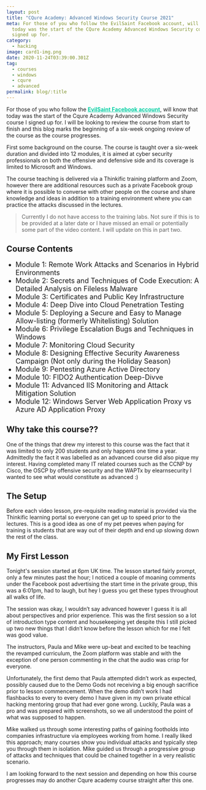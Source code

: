 ```yaml
---
layout: post
title: "CQure Academy: Advanced Windows Security Course 2021"
meta: For those of you who follow the EvilSaint Facebook account, will know that
  today was the start of the CQure Academy Advanced Windows Security course I
  signed up for.
category:
  - hacking
image: card1-img.png
date: 2020-11-24T03:39:00.301Z
tag:
  - courses
  - windows
  - cqure
  - advanced
permalink: blog/:title
---
```

<style>
  .hover-link:hover {
    
  }

  .hover-link {
    font-weight: bold;
    cursor: pointer;
    color: #05cfa3;
  }

  ul > li {
    font-size: 18px;
  }
</style>
For those of you who follow the  <a class="hover-link" target="_blank" href="https://www.facebook.com/TheEvilSaint">EvilSaint Facebook account</a>, will know that today was the start of the Cqure Academy Advanced Windows Security course I signed up for. I will be looking to review the course from start to finish and this blog marks the beginning of a six-week ongoing review of the course as the course progresses.

First some background on the course. The course is taught over a six-week duration and divided into 12 modules, it is aimed at cyber security professionals on both the offensive and defensive side and its coverage is limited to Microsoft and Windows.

The course teaching is delivered via a Thinkific training platform and Zoom, however there are additional resources such as a private Facebook group where it is possible to converse with other people on the course and share knowledge and ideas in addition to a training environment where you can practice the attacks discussed in the lectures.

> Currently I do not have access to the training labs. Not sure if this is to be provided at a later date or I have missed an email or potentially some part of the video content. I will update on this in part two.

## Course Contents
<ul>
  <li>Module 1:  Remote Work Attacks and Scenarios in Hybrid Environments</li>
  <li>Module 2: Secrets and Techniques of Code Execution: A Detailed Analysis on Fileless Malware</li>
  <li>Module 3: Certificates and Public Key Infrastructure</li>
  <li>Module 4: Deep Dive into Cloud Penetration Testing</li>
  <li>Module 5: Deploying a Secure and Easy to Manage Allow-listing (formerly Whitelisting) Solution</li>
  <li>Module 6: Privilege Escalation Bugs and Techniques in Windows</li>
  <li>Module 7: Monitoring Cloud Security</li>
  <li>Module 8: Designing Effective Security Awareness Campaign (Not only during the Holiday Season)</li>
  <li>Module 9: Pentesting Azure Active Directory</li>
  <li>Module 10: FIDO2 Authentication Deep-Divve</li>
  <li>Module 11: Advanced IIS Monitoring and Attack Mitigation Solution</li>
  <li>Module 12: Windows Server Web Application Proxy vs Azure AD Application Proxy</li>
</ul>

## Why take this course??

One of the things that drew my interest to this course was the fact that it was limited to only 200 students and only happens one time a year. Admittedly the fact it was labelled as an advanced course did also pique my interest. Having completed many IT related courses such as the CCNP by Cisco, the OSCP by offensive security and the WAPTx by elearnsecurity l wanted to see what would constitute as advanced :)

## The Setup

Before each video lesson, pre-requisite reading material is provided via the Thinkific learning portal so everyone can get up to speed prior to the lectures. This is a good idea as one of my pet peeves when paying for training is students that are way out of their depth and end up slowing down the rest of the class.

## My First Lesson

Tonight's session started at 6pm UK time. The lesson started fairly prompt, only a few minutes past the hour; I noticed a couple of moaning comments under the Facebook post advertising the start time in the private group, this was a 6:01pm, had to laugh, but hey l guess you get these types throughout all walks of life.

The session was okay, I wouldn’t say advanced however I guess it is all about perspectives and prior experience. This was the first session so a lot of introduction type content and housekeeping yet despite this I still picked up two new things that l didn’t know before the lesson which for me I felt was good value.

The instructors, Paula and Mike were up-beat and excited to be teaching the revamped curriculum, the Zoom platform was stable and with the exception of one person commenting in the chat the audio was crisp for everyone.

Unfortunately, the first demo that Paula attempted didn’t work as expected, possibly caused due to the Demo Gods not receiving a big enough sacrifice prior to lesson commencement. When the demo didn’t work l had flashbacks to every to every demo I have given in my own private ethical hacking mentoring group that had ever gone wrong. Luckily, Paula was a pro and was prepared with screenshots, so we all understood the point of what was supposed to happen.

Mike walked us through some interesting paths of gaining footholds into companies infrastructure via employees working from home.  I really liked this approach; many courses show you individual attacks and typically step you through them in isolation. Mike guided us through a progressive group of attacks and techniques that could be chained together in a very realistic scenario. 

I am looking forward to the next session and depending on how this course progresses may do another Cqure academy course straight after this one.